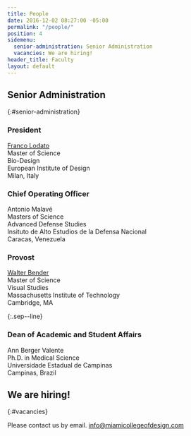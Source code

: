 ```yaml
---
title: People
date: 2016-12-02 08:27:00 -05:00
permalink: "/people/"
position: 4
sidemenu:
  senior-administration: Senior Administration
  vacancies: We are hiring!
header_title: Faculty
layout: default
---
```


## Senior Administration

{:#senior-administration}

### President

[Franco Lodato](https://en.wikipedia.org/wiki/Franco_Lodato) <br/>
Master of Science <br/>
Bio-Design <br/>
European Institute of Design <br/>
Milan, Italy <br/>

### Chief Operating Officer

Antonio Malavé <br/>
Masters of Science <br/>
Advanced Defense Studies <br/>
Insituto de Alto Estudios de la Defensa Nacional <br/>
Caracas, Venezuela <br/>

### Provost

[Walter Bender](https://en.wikipedia.org/wiki/Walter_Bender) <br/>
Master of Science <br/>
Visual Studies <br/>
Massachusetts Institute of Technology <br/>
Cambridge, MA <br/>

{:.sep--line}

### Dean of Academic and Student Affairs

Ann Berger Valente <br/>
Ph.D. in Medical Science <br/>
Universidade Estadual de Campinas <br/>
Campinas, Brazil <br/>

## We are hiring!

{:#vacancies}

Please contact us by email.
[info@miamicollegeofdesign.com](mailto:info@miamicollegeofdesign.com)